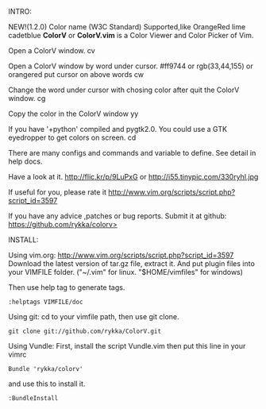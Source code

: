 INTRO:
    
NEW!(1.2.0)  Color name (W3C Standard) Supported,like OrangeRed lime cadetblue
**ColorV** or **ColorV.vim** is a Color Viewer and Color Picker of Vim.

Open a ColorV window.
    <leader>cv

Open a ColorV window by word under cursor.
    #ff9744 or rgb(33,44,155) or orangered
    put cursor on above words 
    <leader>cw

Change the word under cursor with chosing color after quit the ColorV window.
    <leader>cg

Copy the color in the ColorV window
    yy

If you have '+python' compiled and pygtk2.0.
You could use a GTK eyedropper to get colors on screen.
    <leader>cd

There are many configs and commands and variable to define. 
See detail in help docs.

Have a look at it. http://flic.kr/p/9LuPxG
or http://i55.tinypic.com/330ryhl.jpg

If useful for you, please rate it
http://www.vim.org/scripts/script.php?script_id=3597

If you have any advice ,patches or bug reports.
Submit it at github: https://github.com/rykka/colorv>

INSTALL:
    
Using vim.org:
http://www.vim.org/scripts/script.php?script_id=3597
Download the latest version of tar.gz file, extract it.
And put plugin files into your VIMFILE folder.
("~/.vim" for linux. "$HOME/vimfiles" for windows)

Then use help tag to generate tags.

    :helptags VIMFILE/doc

Using git:
cd to your vimfile path, then use git clone.

    git clone git://github.com/rykka/ColorV.git


Using Vundle:
First, install the script Vundle.vim
then put this line in your vimrc

    Bundle 'rykka/colorv'

and use this to install it.

    :BundleInstall

 
